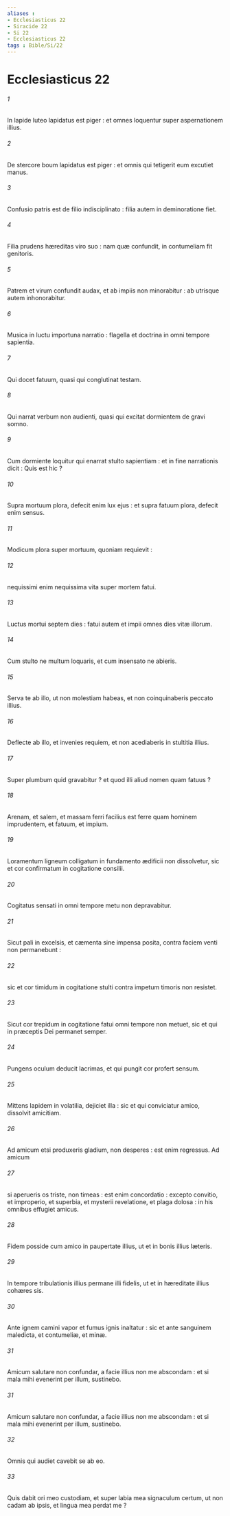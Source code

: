 ```yaml
---
aliases : 
- Ecclesiasticus 22
- Siracide 22
- Si 22
- Ecclesiasticus 22
tags : Bible/Si/22
---
```


# Ecclesiasticus 22

###### 1
In lapide luteo lapidatus est piger : et omnes loquentur super aspernationem illius.
###### 2
De stercore boum lapidatus est piger : et omnis qui tetigerit eum excutiet manus.
###### 3
Confusio patris est de filio indisciplinato : filia autem in deminoratione fiet.
###### 4
Filia prudens hæreditas viro suo : nam quæ confundit, in contumeliam fit genitoris.
###### 5
Patrem et virum confundit audax, et ab impiis non minorabitur : ab utrisque autem inhonorabitur.
###### 6
Musica in luctu importuna narratio : flagella et doctrina in omni tempore sapientia.
###### 7
Qui docet fatuum, quasi qui conglutinat testam.
###### 8
Qui narrat verbum non audienti, quasi qui excitat dormientem de gravi somno.
###### 9
Cum dormiente loquitur qui enarrat stulto sapientiam : et in fine narrationis dicit : Quis est hic ?
###### 10
Supra mortuum plora, defecit enim lux ejus : et supra fatuum plora, defecit enim sensus.
###### 11
Modicum plora super mortuum, quoniam requievit :
###### 12
nequissimi enim nequissima vita super mortem fatui.
###### 13
Luctus mortui septem dies : fatui autem et impii omnes dies vitæ illorum.
###### 14
Cum stulto ne multum loquaris, et cum insensato ne abieris.
###### 15
Serva te ab illo, ut non molestiam habeas, et non coinquinaberis peccato illius.
###### 16
Deflecte ab illo, et invenies requiem, et non acediaberis in stultitia illius.
###### 17
Super plumbum quid gravabitur ? et quod illi aliud nomen quam fatuus ?
###### 18
Arenam, et salem, et massam ferri facilius est ferre quam hominem imprudentem, et fatuum, et impium.
###### 19
Loramentum ligneum colligatum in fundamento ædificii non dissolvetur, sic et cor confirmatum in cogitatione consilii.
###### 20
Cogitatus sensati in omni tempore metu non depravabitur.
###### 21
Sicut pali in excelsis, et cæmenta sine impensa posita, contra faciem venti non permanebunt :
###### 22
sic et cor timidum in cogitatione stulti contra impetum timoris non resistet.
###### 23
Sicut cor trepidum in cogitatione fatui omni tempore non metuet, sic et qui in præceptis Dei permanet semper.
###### 24
Pungens oculum deducit lacrimas, et qui pungit cor profert sensum.
###### 25
Mittens lapidem in volatilia, dejiciet illa : sic et qui conviciatur amico, dissolvit amicitiam.
###### 26
Ad amicum etsi produxeris gladium, non desperes : est enim regressus. Ad amicum
###### 27
si aperueris os triste, non timeas : est enim concordatio : excepto convitio, et improperio, et superbia, et mysterii revelatione, et plaga dolosa : in his omnibus effugiet amicus.
###### 28
Fidem posside cum amico in paupertate illius, ut et in bonis illius læteris.
###### 29
In tempore tribulationis illius permane illi fidelis, ut et in hæreditate illius cohæres sis.
###### 30
Ante ignem camini vapor et fumus ignis inaltatur : sic et ante sanguinem maledicta, et contumeliæ, et minæ.
###### 31
Amicum salutare non confundar, a facie illius non me abscondam : et si mala mihi evenerint per illum, sustinebo.
###### 31
Amicum salutare non confundar, a facie illius non me abscondam : et si mala mihi evenerint per illum, sustinebo.
###### 32
Omnis qui audiet cavebit se ab eo.
###### 33
Quis dabit ori meo custodiam, et super labia mea signaculum certum, ut non cadam ab ipsis, et lingua mea perdat me ?
